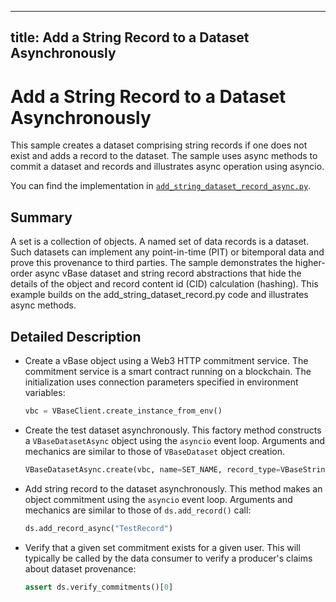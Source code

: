 ----
title: Add a String Record to a Dataset Asynchronously
----

<!-- omit in toc -->
# Add a String Record to a Dataset Asynchronously

This sample creates a dataset comprising string records
if one does not exist and adds a record to the dataset.
The sample uses async methods to commit a dataset and records
and illustrates async operation using asyncio.

You can find the implementation in [`add_string_dataset_record_async.py`](https://github.com/validityBase/vbase-py-samples/blob/main/samples/add_string_dataset_record_async.py).

## Summary<a href="#summary" id="summary"></a>

A set is a collection of objects.
A named set of data records is a dataset.
Such datasets can implement any point-in-time (PIT) or bitemporal data
and prove this provenance to third parties.
The sample demonstrates the higher-order async vBase dataset and string record abstractions
that hide the details of the object and record content id (CID) calculation (hashing).
This example builds on the add_string_dataset_record.py code and
illustrates async methods.

## Detailed Description<a href="#detailed-description" id="detailed-description"></a>

- Create a vBase object using a Web3 HTTP commitment service.
The commitment service is a smart contract running on a blockchain.
The initialization uses connection parameters specified in environment variables:
    ```python
    vbc = VBaseClient.create_instance_from_env()
    ```

- Create the test dataset asynchronously.
This factory method constructs a `VBaseDatasetAsync` object
using the `asyncio` event loop.
Arguments and mechanics are similar to those of `VBaseDataset` object creation.
    ```python
    VBaseDatasetAsync.create(vbc, name=SET_NAME, record_type=VBaseStringObject)
    ```

- Add string record to the dataset asynchronously.
This method makes an object commitment using the `asyncio` event loop.
Arguments and mechanics are similar to those of `ds.add_record()` call:
    ```python
    ds.add_record_async("TestRecord")
    ```

- Verify that a given set commitment exists for a given user.
This will typically be called by the data consumer to verify
a producer's claims about dataset provenance:
    ```python
    assert ds.verify_commitments()[0]
    ```
